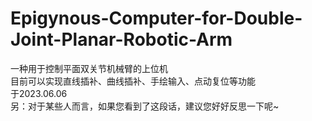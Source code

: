 # Epigynous-Computer-for-Double-Joint-Planar-Robotic-Arm
一种用于控制平面双关节机械臂的上位机  
目前可以实现直线插补、曲线插补、手绘输入、点动复位等功能  
于2023.06.06  
另：对于某些人而言，如果您看到了这段话，建议您好好反思一下呢~
